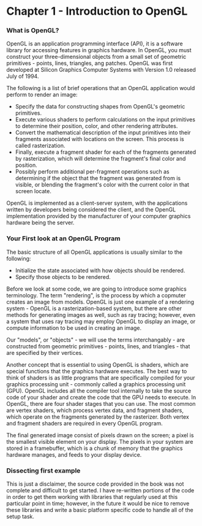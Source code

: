 # Chapter 1 - Introduction to OpenGL

### What is OpenGL?
OpenGL is an application programming interface (API), it is a software library for accessing features in graphics hardware.
In OpenGL, you must construct your three-dimensional objects from a small set of geometric primitives - points, lines, 
triangles, ang patches. OpenGL was first developed at Silicon Graphics Computer Systems with Version 1.0 released July of
1994.

The following is a list of brief operations that an OpenGL application would perform to render an image:
* Specify the data for constructing shapes from OpenGL's geometric primitives.
* Execute various shaders to perform calculations on the input primitives to determine their position, color, and other rendering attributes.
* Convert the mathematical description of the input primitives into their fragments associated with locations on the screen. This process is called rasterization.
* Finally, execute a fragment shader for each of the fragments generated by rasterization, which will determine the fragment's final color and position.
* Possibly perform additional per-fragment operations such as determining if the object that the fragment was generated from is visible, or blending the fragment's color with the current color in that screen locate.

OpenGL is implemented as a client-server system, with the applications written by developers being considered the client,
and the OpenGL implementation provided by the manufacturer of your computer graphics hardware being the server.

### Your First look at an OpenGL Program
The basic structure of all OpenGL applications is usually similar to the following:
* Initialize the state associated with how objects should be rendered.
* Specify those objects to be rendered.

Before we look at some code, we are going to introduce some graphics terminology. The term "rendering", is the process
by which a copmuter creates an image from models. OpenGL is just one example of a rendering system - OpenGL is a 
rasterization-based system, but there are other methods for generating images as well, such as ray tracing; however, 
even a system that uses ray tracing may employ OpenGL to display an image, or compute information to be used in creating
an image.

Our "models", or "objects" - we will use the terms interchangably - are constructed from geometric primitives - points,
lines, and triangles - that are specified by their vertices.

Another concept that is essential to using OpenGL is shaders, which are special functions that the graphics hardware executes.
The best way to think of shaders is as little programs that are specifically compiled for your graphics processing unit - 
commonly called a graphics processing unit (GPU). OpenGL includes all the compiler tool internally to take the source code of
your shader and create the code that the GPU needs to execute. In OpenGL, there are four shader stages that you can use. The 
most common are vertex shaders, which process vertex data, and fragment shaders, which operate on the fragments generated by
the rasterizer. Both vertex and fragment shaders are required in every OpenGL program.

The final generated image consist of pixels drawn on the screen; a pixel is the smallest visible element on your display. The
pixels in your system are stored in a framebuffer, which is a chunk of memory that the graphics hardware manages, and feeds to
your display device.

### Dissecting first example
This is just a disclaimer, the source code provided in the book was not complete and difficult to get started. I have re-written
portions of the code in order to get them working with libraries that regularly used at this particular point in time; however,
in the future it would be nice to remove these libraries and write a basic platform specific code to handle all of the setup
task. 
